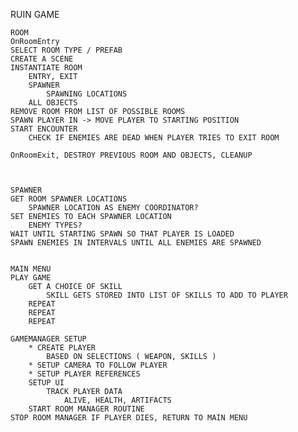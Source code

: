 RUIN GAME

	ROOM
	OnRoomEntry
	SELECT ROOM TYPE / PREFAB
	CREATE A SCENE
	INSTANTIATE ROOM
		ENTRY, EXIT
		SPAWNER
			SPAWNING LOCATIONS
		ALL OBJECTS
	REMOVE ROOM FROM LIST OF POSSIBLE ROOMS
	SPAWN PLAYER IN -> MOVE PLAYER TO STARTING POSITION
	START ENCOUNTER
		CHECK IF ENEMIES ARE DEAD WHEN PLAYER TRIES TO EXIT ROOM
		
	OnRoomExit, DESTROY PREVIOUS ROOM AND OBJECTS, CLEANUP
		
		

	SPAWNER
	GET ROOM SPAWNER LOCATIONS
		SPAWNER LOCATION AS ENEMY COORDINATOR?
	SET ENEMIES TO EACH SPAWNER LOCATION
		ENEMY TYPES?
	WAIT UNTIL STARTING SPAWN SO THAT PLAYER IS LOADED
	SPAWN ENEMIES IN INTERVALS UNTIL ALL ENEMIES ARE SPAWNED
	

	MAIN MENU
	PLAY GAME
		GET A CHOICE OF SKILL 
			SKILL GETS STORED INTO LIST OF SKILLS TO ADD TO PLAYER
		REPEAT
		REPEAT
		REPEAT
		
	GAMEMANAGER SETUP
		* CREATE PLAYER 
			BASED ON SELECTIONS ( WEAPON, SKILLS )
		* SETUP CAMERA TO FOLLOW PLAYER
		* SETUP PLAYER REFERENCES
		SETUP UI
			TRACK PLAYER DATA
				ALIVE, HEALTH, ARTIFACTS
		START ROOM MANAGER ROUTINE
	STOP ROOM MANAGER IF PLAYER DIES, RETURN TO MAIN MENU
	
